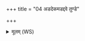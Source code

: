 +++
title = "04 अडदेकमडद्दवे तुण्डे"

+++
<details><summary>मूलम् (WS)</summary>

अडदेकमडद्दवे तुण्डे न मशीतकं भङ्गलापतेद् वः ।  
एतद् यत् ते यद् वा न चासन् नो च ते भूवत् ॥ ४ ॥
</details>